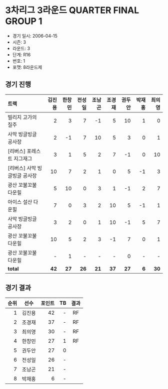 # 3차리그 3라운드 QUARTER FINAL GROUP 1

- 경기 일시: 2006-04-15
- 시즌: 3
- 라운드: 3
- 단계: R16
- 번호: 1
- 포맷: 8라운드제





## 경기 진행

| 트랙 | 김진용 | 한창민 | 전성일 | 조남곤 | 조경재 | 권두안 | 박재홍 | 최의영 |
|:---|---:|---:|---:|---:|---:|---:|---:|---:|
| 빌리지 고가의 질주 | 2 | 3 | 7 | -1 | 5 | 10 | 1 | 0 |
| 사막 빙글빙글 공사장 | 2 | -1 | 7 | 10 | 5 | 3 | 0 | 1 |
| [리버스] 포레스트 지그재그 | 3 | 1 | 5 | 2 | 7 | -1 | 0 | 10 |
| [리버스] 사막 빙글빙글 공사장 | 10 | 7 | 2 | 1 | 0 | 5 | -1 | 3 |
| 광산 꼬불꼬불 다운힐 | 5 | 10 | 0 | 3 | 1 | -1 | 2 | 7 |
| 아이스 설산 다운힐 | 7 | 0 | 3 | 2 | 10 | 5 | -1 | 1 |
| 사막 빙글빙글 공사장 | 3 | 2 | 0 | 1 | 10 | -1 | 5 | 7 |
| 광산 꼬불꼬불 다운힐 | 10 | 5 | 2 | 3 | -1 | 7 | 0 | 1 |
| 광산 꼬불꼬불 다운힐 | - | 1 | - | - | - | 0 | - | - |
| __total__ | __42__ | __27__ | __26__ | __21__ | __37__ | __27__ | __6__ | __30__ |




## 경기 결과

| 순위 | 선수 | 포인트 | TB | 결과 |
|---:|:---:|---:|---:|:---:|
| 1 | 김진용 | 42 | - | RF |
| 2 | 조경재 | 37 | - | RF |
| 3 | 최의영 | 30 | - | RF |
| 4 | 한창민 | 27 | 1 | RF |
| 5 | 권두안 | 27 | 0 |  |
| 6 | 전성일 | 26 | - |  |
| 7 | 조남곤 | 21 | - |  |
| 8 | 박재홍 | 6 | - |  |

